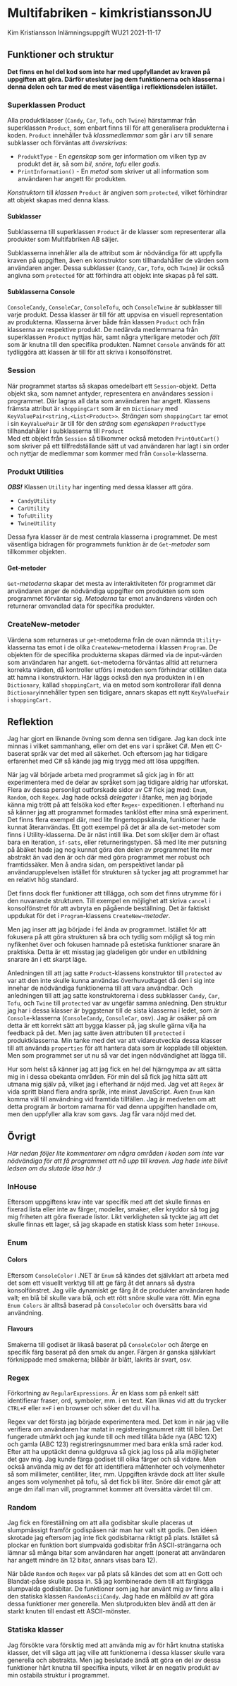 # Multifabriken - kimkristianssonJU

Kim Kristiansson
Inlämningsuppgift WU21
2021-11-17

## Funktioner och struktur

**Det finns en hel del kod som inte har med uppfyllandet av kraven på uppgiften att göra. Därför utesluter jag dem funktionerna och klasserna i denna delen och tar med de mest väsentliga i reflektionsdelen istället.**

### Superklassen Product

Alla produktklasser (`Candy`, `Car`, `Tofu`, och `Twine`) härstammar från superklassen `Product`, som enbart finns till för att generalisera produkterna i koden.
`Product` innehåller två _klassmedlemmar_ som går i arv till senare subklasser och förväntas att _överskrivas_:

- `ProduktType` - En _egenskap_ som ger information om vilken typ av produkt det är, så som _bil_, _snöre_, _tofu_ eller _godis_.
- `PrintInformation()` - En _metod_ som skriver ut all information som användaren har angett för produkten.

_Konstruktorn_ till _klassen_ `Product` är angiven som `protected`, vilket förhindrar att objekt skapas med denna klass.

#### Subklasser

Subklasserna till superklassen `Product` är de klasser som representerar alla produkter som Multifabriken AB säljer.

Subklasserna innehåller alla de attribut som är nödvändiga för att uppfylla kraven på uppgiften, även en konstruktor som tillhandahåller de värden som användaren anger.
Dessa subklasser (`Candy`, `Car`, `Tofu`, och `Twine`) är också angivna som `protected` för att förhindra att objekt inte skapas på fel sätt.

#### Subklasserna Console

`ConsoleCandy`, `ConsoleCar`, `ConsoleTofu`, och `ConsoleTwine` är subklasser till varje produkt. Dessa klasser är till för att uppvisa en visuell representation av produkterna.
Klasserna ärver både från klassen `Product` och från klasserna av respektive produkt.
De nedärvda medlemmarna från superklassen `Product` nyttjas här, samt några ytterligare metoder och _fält_ som är knutna till den specifika produkten.
Namnet `Console` används för att tydliggöra att klassen är till för att skriva i konsolfönstret.

### Session

När programmet startas så skapas omedelbart ett `Session`-objekt. Detta objekt ska, som namnet antyder, representera en användares session i programmet. Där lagras all data som användaren har angett. Klassens främsta attribut är `shoppingCart` som är en `Dictionary` med `KeyValuePair<string,<List<Product>>`.
_Strängen_ som `shoppingCart` tar emot i sin `KeyValuePair` är till för den _sträng_ som _egenskapen_ `ProductType` tillhandahåller i subklasserna till `Product`  
Med ett objekt från `Session` så tillkommer också metoden `PrintOutCart()` som skriver på ett tillfredställande sätt ut vad användaren har lagt i sin order och nyttjar de medlemmar som kommer med från `Console`-klasserna.

### Produkt Utilities

**_OBS!_** Klassen `Utility` har ingenting med dessa klasser att göra.

- `CandyUtility`
- `CarUtility`
- `TofuUtility`
- `TwineUtility`

Dessa fyra klasser är de mest centrala klasserna i programmet. De mest väsentliga bidragen för programmets funktion är de `Get`-_metoder_ som tillkommer objekten.

#### Get-metoder

`Get`-_metoderna_ skapar det mesta av interaktiviteten för programmet där användaren anger de nödvändiga uppgifter om produkten som som programmet förväntar sig. _Metoderna_ tar emot användarens värden och returnerar omvandlad data för specifika produkter.

### CreateNew-metoder

Värdena som returneras ur `get`-metoderna från de ovan nämnda `Utility`-klasserna tas emot i de olika `CreateNew`-metoderna i klassen `Program`. De objekten för de specifika produkterna skapas därmed via de input-värden som användaren har angett.
`Get`-metoderna förväntas alltid att returnera korrekta värden, då kontroller utförs i metoden som förhindrar otillåten data att hamna i konstruktorn.
Här läggs också den nya produkten in i en `Dictionary`, kallad `shoppingCart`, via en metod som kontrollerar ifall denna `Dictionary`innehåller typen sen tidigare, annars skapas ett nytt `KeyValuePair` i `shoppingCart.`

## Reflektion

Jag har gjort en liknande övning som denna sen tidigare. Jag kan dock inte minnas i vilket sammanhang, eller om det ens var i språket C#. Men ett C-baserat språk var det med all säkerhet. Och eftersom jag har tidigare erfarenhet med C# så kände jag mig trygg med att lösa uppgiften.

När jag väl började arbeta med programmet så gick jag in för att experimentera med de delar av språket som jag tidigare aldrig har utforskat. Flera av dessa personligt outforskade sidor av C# fick jag med: `Enum`, `Random`, och `Regex`. Jag hade också _delegater_ i åtanke, men jag började känna mig trött på att felsöka kod efter `Regex`- expeditionen.
I efterhand nu så känner jag att programmet formades tanklöst efter mina små experiment.
Det finns flera exempel där, med lite fingertoppskänsla, funktioner hade kunnat återanvändas. Ett gott exempel på det är alla de `Get`-metoder som finns i Utility-klasserna. De är näst intill lika. Det som skiljer dem är oftast bara en iteration, `if-sats`, eller returneringstypen.
Så med lite mer putsning på åbäket hade jag nog kunnat göra den delen av programmet lite mer abstrakt än vad den är och där med göra programmet mer robust och framtidssäker.
Men å andra sidan, om perspektivet landar på användarupplevelsen istället för strukturen så tycker jag att programmet har en relativt hög standard.

Det finns dock fler funktioner att tillägga, och som det finns utrymme för i den nuvarande strukturen. Till exempel en möjlighet att skriva `cancel` i konsolfönstret för att avbryta en pågående beställning. Det är faktiskt uppdukat för det i `Program`-klassens `CreateNew`-_metoder_.

Men jag inser att jag började i fel ända av programmet. Istället för att fokusera på att göra strukturen så bra och tydlig som möjligt så tog min nyfikenhet över och fokusen hamnade på estetiska funktioner snarare än praktiska. Detta är ett misstag jag gladeligen gör under en utbildning snarare än i ett skarpt läge.

Anledningen till att jag satte `Product`-klassens konstruktor till `protected` av var att den inte skulle kunna användas överhuvudtaget då den i sig inte innehar de nödvändiga funktionerna till att vara användbar. Och anledningen till att jag satte konstruktorerna i dess subklasser `Candy`, `Car`, `Tofu`, och `Twine` till `protected` var av ungefär samma anledning.
Den struktur jag har i dessa klasser är byggstenar till de sista klasserna i ledet, som är `Console`-klasserna (`ConsoleCandy`, `ConsoleCar`, osv). Jag är osäker på om detta är ett korrekt sätt att bygga klasser på, jag skulle gärna vilja ha feedback på det.
Men jag satte även attributen till `protected` i produktklasserna. Min tanke med det var att vidareutveckla dessa klasser till att använda `properties` för att hantera data som är kopplade till objekten. Men som programmet ser ut nu så var det ingen nödvändighet att lägga till.

Hur som helst så känner jag att jag fick en hel del hjärngympa av att sätta mig in i dessa obekanta områden. För min del så fick jag hitta sätt att utmana mig själv på, vilket jag i efterhand är nöjd med. Jag vet att `Regex` är vida spritt bland flera andra språk, inte minst JavaScript. Även `Enum` kan komma väl till användning vid framtida tillfällen.
Jag är medveten om att detta program är bortom ramarna för vad denna uppgiften handlade om, men den uppfyller alla krav som gavs. Jag får vara nöjd med det.

## Övrigt

_Här nedan följer lite kommentarer om några områden i koden som inte var nödvändiga för att få programmet att nå upp till kraven. Jag hade inte blivit ledsen om du slutade läsa här :)_

### InHouse

Eftersom uppgiftens krav inte var specifik med att det skulle finnas en fixerad lista eller inte av färger, modeller, smaker, eller kryddor så tog jag mig friheten att göra fixerade listor. Likt verkligheten så tyckte jag att det skulle finnas ett lager, så jag skapade en statisk klass som heter `InHouse`.

### Enum

#### Colors

Eftersom `ConsoleColor` i .NET är `Enum` så kändes det självklart att arbeta med det som ett visuellt verktyg till att ge färg åt det annars så dystra konsolfönstret. Jag ville dynamiskt ge färg åt de produkter användaren hade valt; en blå bil skulle vara blå, och ett rött snöre skulle vara rött. Min egna `Enum Colors` är alltså baserad på `ConsoleColor` och översätts bara vid användning.

#### Flavours

Smakerna till godiset är likaså baserat på `ConsoleColor` och återge en specifik färg baserat på den smak du anger. Färgen är ganska självklart förknippade med smakerna; blåbär är blått, lakrits är svart, osv.

### Regex

Förkortning av `RegularExpressions`. Är en klass som på enkelt sätt identifierar fraser, ord, symboler, mm. i en text.
Kan liknas vid att du trycker `CTRL+F` eller `⌘+F` i en browser och söker det du vill ha.

Regex var det första jag började experimentera med. Det kom in när jag ville verifiera om användaren har matat in registreringsnumret rätt till bilen. Det fungerade utmärkt och jag kunde till och med tillåta både nya (ABC 12X) och gamla (ABC 123) registreringsnummer med bara enkla små rader kod.
Efter att ha upptäckt denna guldgruva så gick jag loss på alla möjligheter det gav mig. Jag kunde färga godiset till olika färger och så vidare. Men också använda mig av det för att identifiera måttenheter och volymenheter så som millimeter, centiliter, liter, mm. Uppgiften krävde dock att liter skulle anges som volymenhet på tofu, så det fick bli liter. Snöre där emot går att ange dm ifall man vill, programmet kommer att översätta värdet till cm.

### Random

Jag fick en föreställning om att alla godisbitar skulle placeras ut slumpmässigt framför godispåsen när man har valt sitt godis. Den idéen skrotade jag eftersom jag inte fick godisbitarna riktigt på plats. Istället så plockar en funktion bort slumpvalda godisbitar från ASCII-strängarna och lämnar så många bitar som användaren har angett (ponerat att användaren har angett mindre än 12 bitar, annars visas bara 12).

När både `Random` och `Regex` var på plats så kändes det som att en Gott och Blandat-påse skulle passa in. Så jag kombinerade dem till att färglägga slumpvalda godisbitar.
De funktioner som jag har använt mig av finns alla i den statiska klassen `RandomAsciiCandy`.
Jag hade en målbild av att göra dessa funktioner mer generella. Men slutprodukten blev ändå att den är starkt knuten till endast ett ASCII-mönster.

### Statiska klasser

Jag försökte vara försiktig med att använda mig av för hårt knutna statiska klasser, det vill säga att jag ville att funktionerna i dessa klasser skulle vara generella och abstrakta. Men jag beslutade ändå att göra en del av dessa funktioner hårt knutna till specifika inputs, vilket är en negativ produkt av min ostabila struktur i programmet.
